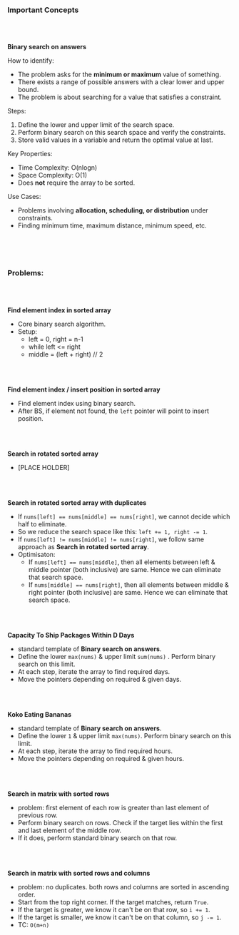 ### Important Concepts

<br>
<br>

**Binary search on answers**

How to identify:
- The problem asks for the **minimum or maximum** value of something.
- There exists a range of possible answers with a clear lower and upper bound.
- The problem is about searching for a value that satisfies a constraint.

Steps:
1. Define the lower and upper limit of the search space.
2. Perform binary search on this search space and verify the constraints.
3. Store valid values in a variable and return the optimal value at last.

Key Properties:
- Time Complexity: O(nlogn)
- Space Complexity: O(1)
- Does **not** require the array to be sorted.

Use Cases:
- Problems involving **allocation, scheduling, or distribution** under constraints.
- Finding minimum time, maximum distance, minimum speed, etc.

<br>
<br>
<br>

### Problems:

<br>
<br>

**Find element index in sorted array**
- Core binary search algorithm.
- Setup:
    - left = 0, right = n-1
    - while left <= right
    - middle = (left + right) // 2

<br>
<br>

**Find element index / insert position in sorted array**
- Find element index using binary search.
- After BS, if element not found, the `left` pointer will point to insert position.

<br>
<br>

**Search in rotated sorted array**
- [PLACE HOLDER]

<br>
<br>

**Search in rotated sorted array with duplicates**
- If `nums[left] == nums[middle] == nums[right]`, we cannot decide which half to eliminate.
- So we reduce the search space like this: `left += 1, right -= 1`.
- If `nums[left] != nums[middle] != nums[right]`, we follow same approach as **Search in rotated sorted array**.
- Optimisaton:
    - If `nums[left] == nums[middle]`, then all elements between left & middle pointer (both inclusive) are same. Hence we can eliminate that search space.
    - If `nums[middle] == nums[right]`, then all elements between middle & right pointer (both inclusive) are same. Hence we can eliminate that search space.

<br>
<br>

**Capacity To Ship Packages Within D Days**
- standard template of **Binary search on answers**.
- Define the lower `max(nums)` & upper limit `sum(nums)` . Perform binary search on this limit.
- At each step, iterate the array to find required days.
- Move the pointers depending on required & given days.

<br>
<br>

**Koko Eating Bananas**
- standard template of **Binary search on answers**.
- Define the lower `1` & upper limit `max(nums)`. Perform binary search on this limit.
- At each step, iterate the array to find required hours.
- Move the pointers depending on required & given hours.

<br>
<br>

**Search in matrix with sorted rows**
- problem: first element of each row is greater than last element of previous row.
- Perform binary search on rows. Check if the target lies within the first and last element of the middle row.
- If it does, perform standard binary search on that row.

<br>
<br>

**Search in matrix with sorted rows and columns**
- problem: no duplicates. both rows and columns are sorted in ascending order.
- Start from the top right corner. If the target matches, return `True`.
- If the target is greater, we know it can't be on that row, so `i += 1`.
- If the target is smaller, we know it can't be on that column, so `j -= 1`.
- TC: `O(m+n)`

